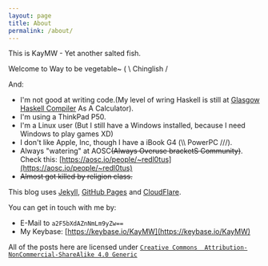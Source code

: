 ```yaml
---
layout: page
title: About
permalink: /about/
---
```

This is KayMW - Yet another salted fish.

Welcome to Way to be vegetable~ ( \ Chinglish /

And:  
- I'm not good at writing code.(My level of wring Haskell is still at [Glasgow Haskell Compiler](https://www.haskell.org/ghc/) As A Calculator).
- I'm using a ThinkPad P50.
- I'm a Linux user (But I still have a Windows installed, because I need Windows to play games XD)<!-- My Steam profile: https://steamcommunity.com/id/red_l0tus/ -->
- I don't like Apple, Inc, though I have a iBook G4 (\\\ PowerPC ///).
- Always "watering" at AOSC~~(Always Overuse bracketS Community)~~. Check this: [https://aosc.io/people/~redl0tus](https://aosc.io/people/~redl0tus)
- ~~Almost got killed by religion class.~~

This blog uses [Jekyll](http://jekyllrb.com/), [GitHub Pages](https://github.io/) and [CloudFlare](https://cloudflare.com).

You can get in touch with me by:
- E-Mail to <code>a2F5bXdAZnNmLm9yZw==</code>
- My Keybase: [https://keybase.io/KayMW](https://keybase.io/KayMW)
 <!-- Telegram: DSAuoUEyMRMcp2uPo3D= -->

All of the posts here are licensed under [`Creative Commons  Attribution-NonCommercial-ShareAlike 4.0 Generic`](https://creativecommons.org/licenses/by-nc-sa/4.0/)


